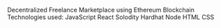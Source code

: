 
Decentralized Freelance Marketplace using Ethereum Blockchain
Technologies used:
JavaScript
React
Solodity
Hardhat
Node
HTML 
CSS
